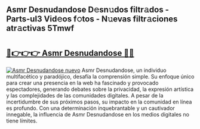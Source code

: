 ## Asmr Desnudandose D𝚎sn𝚞dos filtr𝚊dos - Parts-uI3 Vid𝚎os f𝚘tos - N𝚞evas filtr𝚊ciones atr𝚊ctivas 5Tmwf

# <h2><a href="http://mb0pqj.tromn.icu/?c=Asmr+Desnudandose">🔗👉👉👉 Asmr Desnudandose 🔗🔗</a></h2>

[![Asmr Desnudandose nuevo](https://i.imgur.com/pEAQMta.gif)](http://mb0pqj.tromn.icu/?c=Asmr+Desnudandose)
Asmr Desnudandose, un individuo multifacético y paradójico, desafía la comprensión simple. Su enfoque único para crear una presencia en la web ha fascinado y provocado espectadores, generando debates sobre la privacidad, la expresión artística y las complejidades de las comunidades digitales. A pesar de la incertidumbre de sus próximos pasos, su impacto en la comunidad en línea es profundo. Con una determinación inquebrantable y un cautivador innegable, la influencia de Asmr Desnudandose en los medios digitales no tiene límites.
